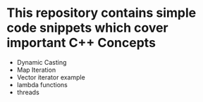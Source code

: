 # This repository contains simple code snippets which cover important C++ Concepts

* Dynamic Casting
* Map Iteration
* Vector iterator example 
* lambda functions
* threads
